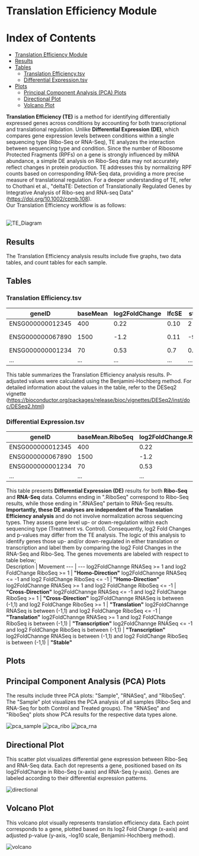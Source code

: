 # Translation Efficiency Module

# Index of Contents

- [Translation Efficiency Module](#translation-efficiency-module)
- [Results](#results)
- [Tables](#tables)
  - [Translation Efficiency.tsv](#translation-efficiencytsv)
  - [Differential Expression.tsv](#differential-expressiontsv)
- [Plots](#plots)
  - [Principal Component Analysis (PCA) Plots](#principal-component-analysis-pca-plots)
  - [Directional Plot](#directional-plot)
  - [Volcano Plot](#volcano-plot)
  
**Translation Efficiency (TE)** is a method for identifying differentially expressed genes across conditions by accounting for both transcriptional and translational regulation. Unlike **Differential Expression (DE)**, which compares gene expression levels between conditions within a single sequencing type (Ribo-Seq or RNA-Seq), TE analyzes the interaction between sequencing type and condition. Since the number of Ribosome Protected Fragments (RPFs) on a gene is strongly influenced by mRNA abundance, a simple DE analysis on Ribo-Seq data may not accurately reflect changes in protein production. TE addresses this by normalizing RPF counts based on corresponding RNA-Seq data, providing a more precise measure of translational regulation. For a deeper understanding of TE, refer to Chothani et al., "deltaTE: Detection of Translationally Regulated Genes by Integrative Analysis of Ribo-seq and RNA-seq Data" (https://doi.org/10.1002/cpmb.108). <br />
Our Translation Efficiency workflow is as follows: <br />
<br />

![TE_Diagram](Visuals/TE_Diagram.jpg)

## Results

The Translation Efficiency analysis results include five graphs, two data tables, and count tables for each sample.

## Tables

### Translation Efficiency.tsv

geneID | baseMean | log2FoldChange | lfcSE | stat | pvalue | padj
--- | --- | --- | --- | --- | --- | ---
ENSG000000012345 | 400 | 0.22 | 0.10 | 2 | 0.05 | 0.1
ENSG000000067890 | 1500 | -1.2 | 0.11 | -9.4 | 1.8e-20 | 3.01e-19
ENSG000000001234 | 70 | 0.53 | 0.7 | 0.8 | 0.401 | 1
... | ... | ... | ... | ... | ... | ... 

This table summarizes the Translation Efficiency analysis results. P-adjusted values were calculated using the Benjamini-Hochberg method. For detailed information about the values in the table, refer to the DESeq2 vignette (https://bioconductor.org/packages/release/bioc/vignettes/DESeq2/inst/doc/DESeq2.html)

### Differential Expression.tsv

geneID | baseMean.RiboSeq | log2FoldChange.RiboSeq | lfcSE.RiboSeq | stat.RiboSeq | pvalue.RiboSeq | padj.RiboSeq | baseMean.RNASeq | log2FoldChange.RNASeq | lfcSE.RNASeq | stat.RNASeq | pvalue.RNASeq | padj.RNASeq | Movement
--- | --- | --- | --- | --- | --- | --- | --- | --- | --- | --- | --- | --- | --- 
ENSG000000012345 | 400 | 0.22 | 0.10 | 2 | 0.05 | 0.1 | 410 | -0.2 | 0.18 | -1.2 | 0.25 | 0.9 | Stable
ENSG000000067890 | 1500 | -1.2 | 0.11 | -9.4 | 1.8e-20 | 3.01e-19 | 8123 | 0.0005 | 0.2 | 0.07 | 0.9 | 0.99 | Translation
ENSG000000001234 | 70 | 0.53 | 0.7 | 0.8 | 0.401 | 1 | 77 | -1.2 | 0.8 | -1.5 | 0.16 | 1 | Transcription
... | ... | ... | ... | ... | ... | ... | ... | ... | ... | ... | ... | ... | ... 

This table presents **Differential Expression (DE)** results for both **Ribo-Seq** and **RNA-Seq** data. Columns ending in ".RiboSeq" correspond to Ribo-Seq results, while those ending in ".RNASeq" pertain to RNA-Seq results. **Importantly, these DE analyses are independent of the Translation Efficiency analysis** and do not involve normalization across sequencing types. They assess gene level up- or down-regulation within each sequencing type (Treatment vs. Control). Consequently, log2 Fold Changes and p-values may differ from the TE analysis. The logic of this analysis to identify genes those up- and/or down-regulated in either translation or transcription and label them by comparing the log2 Fold Changes in the RNA-Seq and Ribo-Seq. The genes movements are labeled with respect to table below;<br />
Description | Movement
--- | ---
log2FoldChannge RNASeq >= 1 and log2 FoldChange RiboSeq >= 1 | **"Homo-Direction"**
log2FoldChannge RNASeq <= -1 and log2 FoldChange RiboSeq <= -1 | **"Homo-Direction"**
log2FoldChannge RNASeq >= 1 and log2 FoldChange RiboSeq <= -1 | **"Cross-Direction"**
log2FoldChannge RNASeq <= -1 and log2 FoldChange RiboSeq >= 1 | **"Cross-Direction"**
log2FoldChannge RNASeq is between (-1,1) and log2 FoldChange RiboSeq >= 1 | **"Translation"**
log2FoldChannge RNASeq is between (-1,1) and log2 FoldChange RiboSeq <= -1 | **"Translation"**
log2FoldChannge RNASeq >= 1 and log2 FoldChange RiboSeq is between (-1,1) | **"Transcription"**
log2FoldChannge RNASeq <= -1 and log2 FoldChange RiboSeq is between (-1,1) | **"Transcription"**
log2FoldChannge RNASeq is between (-1,1) and log2 FoldChange RiboSeq is between (-1,1) | **"Stable"**

## Plots

## Principal Component Analysis (PCA) Plots

The results include three PCA plots: "Sample", "RNASeq", and "RiboSeq". The "Sample" plot visualizes the PCA analysis of all samples (Ribo-Seq and RNA-Seq for both Control and Treated groups). The "RNASeq" and "RiboSeq" plots show PCA results for the respective data types alone.

![pca_sample](/Visuals/PCA_Sample.jpg)
![pca_ribo](/Visuals/PCA_RiboSeq.jpg)
![pca_rna](/Visuals/PCA_RNASeq.jpg)


## Directional Plot

This scatter plot visualizes differential gene expression between Ribo-Seq and RNA-Seq data. Each dot represents a gene, positioned based on its log2FoldChange in Ribo-Seq (x-axis) and RNA-Seq (y-axis). Genes are labeled according to their differential expression patterns.

![directional](/Visuals/DirectionalPlot.jpg)

## Volcano Plot

This volcano plot visually represents translation efficiency data. Each point corresponds to a gene, plotted based on its log2 Fold Change (x-axis) and adjusted p-value (y-axis, -log10 scale, Benjamini-Hochberg method).

![volcano](/Visuals/VolcanoPlot.jpg)
